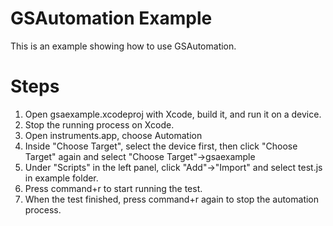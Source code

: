 GSAutomation Example
====================

This is an example showing how to use GSAutomation.


Steps
=====

1. Open gsaexample.xcodeproj with Xcode, build it, and run it on a device.
2. Stop the running process on Xcode.
3. Open instruments.app, choose Automation
4. Inside "Choose Target", select the device first, then click "Choose Target" again and select "Choose Target"->gsaexample
5. Under "Scripts" in the left panel, click "Add"->"Import" and select test.js in example folder.
6. Press command+r to start running the test.
7. When the test finished, press command+r again to stop the automation process.

